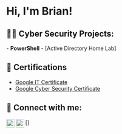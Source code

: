 <h1>Hi, I'm Brian!
<h2>👨‍💻 Cyber Security Projects:</h2>
- <b>PowerShell</b>
  - [Active Directory Home Lab] 


<h2>📜 Certifications</h2>

- [Google IT Certificate](https://coursera.org/share/510d57249831fd1a39645108811ec8aa)
- [Google Cyber Security Certificate ](https://www.coursera.org/account/accomplishments/specialization/9X5N73DU4VH2)

  

<h2> 🤳 Connect with me:</h2>

[<img align="left" alt="BrianPani | LinkedIn" width="22px" src="https://cdn.jsdelivr.net/npm/simple-icons@v3/icons/linkedin.svg" />][linkedin]
[<img align="left" alt="BrianPani | Medium" width="22px" src="https://cdn.jsdelivr.net/npm/simple-icons@v3/icons/medium.svg" />]


[linkedin]: www.linkedin.com/in/brian-pani
[Medium]: https://medium.com/@brian.devv

